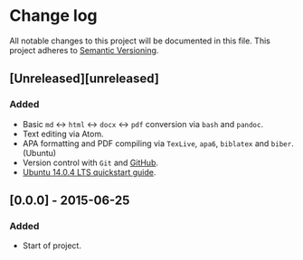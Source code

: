 # Change log
All notable changes to this project will be documented in this file.
This project adheres to [Semantic Versioning](http://semver.org/).

## [Unreleased][unreleased]
### Added
- Basic `md` <-> `html` <-> `docx` <-> `pdf` conversion via `bash` and `pandoc`.
- Text editing via Atom.
- APA formatting and PDF compiling via `TexLive`, `apa6`, `biblatex` and `biber`. (Ubuntu)
- Version control with `Git` and [GitHub](https://github.com).
- [Ubuntu 14.0.4 LTS quickstart guide](/guides/GUIDE-UBUNTU.html).

## [0.0.0] - 2015-06-25
### Added
- Start of project.
